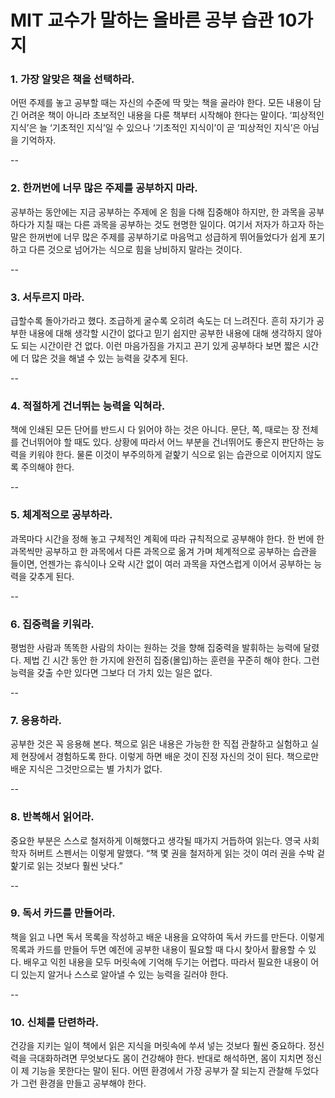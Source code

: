 # MIT 교수가 말하는 올바른 공부 습관 10가지



### 1. 가장 알맞은 책을 선택하라.

어떤 주제를 놓고 공부할 때는 자신의 수준에 딱 맞는 책을 골라야 한다. 모든 내용이 담긴
어려운 책이 아니라 초보적인 내용을 다룬 책부터 시작해야 한다는 말이다. ‘피상적인 지식’은
늘 ‘기초적인 지식’일 수 있으나 ‘기초적인 지식이’이 곧 ‘피상적인 지식’은 아님을 기억하자.

--

### 2. 한꺼번에 너무 많은 주제를 공부하지 마라.

공부하는 동안에는 지금 공부하는 주제에 온 힘을 다해 집중해야 하지만, 한 과목을 공부하다가
지칠 때는 다른 과목을 공부하는 것도 현명한 일이다. 여기서 저자가 하고자 하는 말은 한꺼번에
너무 많은 주제를 공부하기로 마음먹고 성급하게 뛰어들었다가 쉽게 포기하고 다른 것으로
넘어가는 식으로 힘을 낭비하지 말라는 것이다.

--

### 3. 서두르지 마라.

급할수록 돌아가라고 했다. 조급하게 굴수록 오히려 속도는 더 느려진다. 흔히 자기가 공부한
내용에 대해 생각할 시간이 없다고 믿기 쉽지만 공부한 내용에 대해 생각하지 않아도 되는
시간이란 건 없다. 이런 마음가짐을 가지고 끈기 있게 공부하다 보면 짧은 시간에 더 많은 것을
해낼 수 있는 능력을 갖추게 된다.

--

### 4. 적절하게 건너뛰는 능력을 익혀라.

책에 인쇄된 모든 단어를 반드시 다 읽어야 하는 것은 아니다. 문단, 쪽, 때로는 장 전체를
건너뛰어야 할 때도 있다. 상황에 따라서 어느 부분을 건너뛰어도 좋은지 판단하는 능력을
키워야 한다. 물론 이것이 부주의하게 겉핥기 식으로 읽는 습관으로 이어지지 않도록
주의해야 한다.

--

### 5. 체계적으로 공부하라.

과목마다 시간을 정해 놓고 구체적인 계획에 따라 규칙적으로 공부해야 한다. 한 번에
한 과목씩만 공부하고 한 과목에서 다른 과목으로 옮겨 가며 체계적으로 공부하는
습관을 들이면, 언젠가는 휴식이나 오락 시간 없이 여러 과목을 자연스럽게 이어서
공부하는 능력을 갖추게 된다.

--

### 6. 집중력을 키워라.

평범한 사람과 똑똑한 사람의 차이는 원하는 것을 향해 집중력을 발휘하는 능력에 달렸다.
제법 긴 시간 동안 한 가지에 완전히 집중(몰입)하는 훈련을 꾸준히 해야 한다.
그런 능력을 갖출 수만 있다면 그보다 더 가치 있는 일은 없다.

--

### 7. 응용하라.

공부한 것은 꼭 응용해 본다. 책으로 읽은 내용은 가능한 한 직접 관찰하고 실험하고
실제 현장에서 경험하도록 한다. 이렇게 하면 배운 것이 진정 자신의 것이 된다.
책으로만 배운 지식은 그것만으로는 별 가치가 없다.

--

### 8. 반복해서 읽어라.

중요한 부분은 스스로 철저하게 이해했다고 생각될 때가지 거듭하여 읽는다.
영국 사회학자 허버트 스펜서는 이렇게 말했다. “책 몇 권을 철저하게 읽는 것이
여러 권을 수박 겉핥기로 읽는 것보다 훨씬 낫다.”

--

### 9. 독서 카드를 만들어라.

책을 읽고 나면 독서 목록을 작성하고 배운 내용을 요약하여 독서 카드를 만든다.
이렇게 목록과 카드를 만들어 두면 예전에 공부한 내용이 필요할 때 다시 찾아서
활용할 수 있다. 배우고 익힌 내용을 모두 머릿속에 기억해 두기는 어렵다.
따라서 필요한 내용이 어디 있는지 알거나 스스로 알아낼 수 있는 능력을
길러야 한다.

--

### 10. 신체를 단련하라.

건강을 지키는 일이 책에서 읽은 지식을 머릿속에 쑤셔 넣는 것보다 훨씬 중요하다.
정신력을 극대화하려면 무엇보다도 몸이 건강해야 한다. 반대로 해석하면, 몸이 지치면
정신이 제 기능을 못한다는 말이 된다. 어떤 환경에서 가장 공부가 잘 되는지 관찰해
두었다가 그런 환경을 만들고 공부해야 한다.